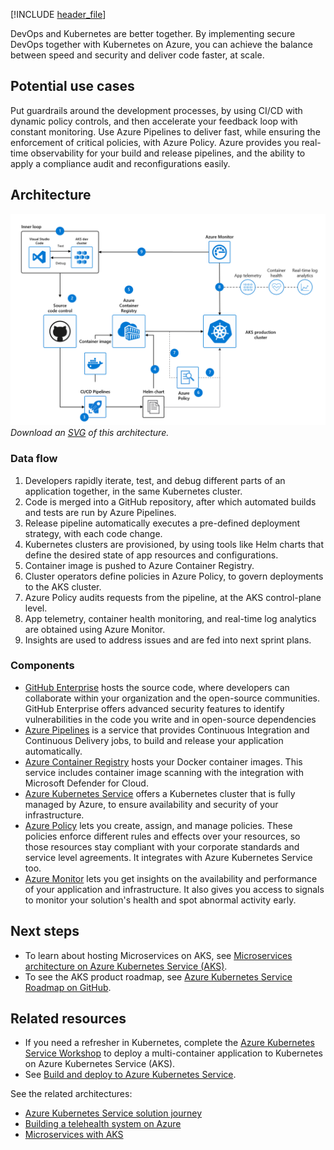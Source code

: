 [!INCLUDE [header_file](../../../includes/sol-idea-header.md)]

DevOps and Kubernetes are better together. By implementing secure DevOps together with Kubernetes on Azure, you can achieve the balance between speed and security and deliver code faster, at scale.

## Potential use cases

Put guardrails around the development processes, by using CI/CD with dynamic policy controls, and then accelerate your feedback loop with constant monitoring. Use Azure Pipelines to deliver fast, while ensuring the enforcement of critical policies, with Azure Policy. Azure provides you real-time observability for your build and release pipelines, and the ability to apply a compliance audit and reconfigurations easily.

## Architecture

![Architecture diagram](../media/secure-devops-for-kubernetes.png)
*Download an [SVG](../media/secure-devops-for-kubernetes.svg) of this architecture.*

### Data flow

1. Developers rapidly iterate, test, and debug different parts of an application together, in the same Kubernetes cluster.
1. Code is merged into a GitHub repository, after which automated builds and tests are run by Azure Pipelines.
1. Release pipeline automatically executes a pre-defined deployment strategy, with each code change.
1. Kubernetes clusters are provisioned, by using tools like Helm charts that define the desired state of app resources and configurations.
1. Container image is pushed to Azure Container Registry.
1. Cluster operators define policies in Azure Policy, to govern deployments to the AKS cluster.
1. Azure Policy audits requests from the pipeline, at the AKS control-plane level.
1. App telemetry, container health monitoring, and real-time log analytics are obtained using Azure Monitor.
1. Insights are used to address issues and are fed into next sprint plans.

### Components

* [GitHub Enterprise](https://help.github.com/en/github) hosts the source code, where developers can collaborate within your organization and the open-source communities. GitHub Enterprise offers advanced security features to identify vulnerabilities in the code you write and in open-source dependencies
* [Azure Pipelines](https://azure.microsoft.com/services/devops/pipelines/) is a service that provides Continuous Integration and Continuous Delivery jobs, to build and release your application automatically.
* [Azure Container Registry](https://azure.microsoft.com/services/container-registry/) hosts your Docker container images. This service includes container image scanning with the integration with Microsoft Defender for Cloud.
* [Azure Kubernetes Service](https://azure.microsoft.com/services/kubernetes-service/) offers a Kubernetes cluster that is fully managed by Azure, to ensure availability and security of your infrastructure.
* [Azure Policy](https://azure.microsoft.com/services/azure-policy/) lets you create, assign, and manage policies. These policies enforce different rules and effects over your resources, so those resources stay compliant with your corporate standards and service level agreements. It integrates with Azure Kubernetes Service too.
* [Azure Monitor](https://azure.microsoft.com/services/monitor/) lets you get insights on the availability and performance of your application and infrastructure. It also gives you access to signals to monitor your solution's health and spot abnormal activity early.

## Next steps

- To learn about hosting Microservices on AKS, see [Microservices architecture on Azure Kubernetes Service (AKS)](../../reference-architectures/containers/aks-microservices/aks-microservices.yml).
- To see the AKS product roadmap, see [Azure Kubernetes Service Roadmap on GitHub](https://github.com/Azure/AKS/projects/1).

## Related resources

- If you need a refresher in Kubernetes, complete the [Azure Kubernetes Service Workshop](/learn/modules/aks-workshop/) to deploy a multi-container application to Kubernetes on Azure Kubernetes Service (AKS).
- See [Build and deploy to Azure Kubernetes Service](/azure/devops/pipelines/ecosystems/kubernetes/aks-template?view=azure-devops).

See the related architectures:

* [Azure Kubernetes Service solution journey](../../reference-architectures/containers/aks-start-here.md)
* [Building a telehealth system on Azure](../../example-scenario/apps/telehealth-system.yml)
* [Microservices with AKS](./microservices-with-aks.yml)
